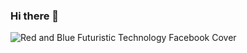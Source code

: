 ### Hi there 👋

![Red and Blue Futuristic Technology Facebook Cover](https://user-images.githubusercontent.com/112591057/200134559-e8ae2de6-44e5-4469-ab8a-1c70a4bec1ba.jpg)















<!--
**JeffANdyP/JeffANdyP** is a ✨ _special_ ✨ repository because its `README.md` (this file) appears on your GitHub profile.

Here are some ideas to get you started:

- 🔭 I’m currently working on ...
- 🌱 I’m currently learning ...
- 👯 I’m looking to collaborate on ...
- 🤔 I’m looking for help with ...
- 💬 Ask me about ...
- 📫 How to reach me: ...
- 😄 Pronouns: ...
- ⚡ Fun fact: ...
-->
